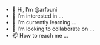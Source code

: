 - 👋 Hi, I’m @arfouni
- 👀 I’m interested in ...
- 🌱 I’m currently learning ...
- 💞️ I’m looking to collaborate on ...
- 📫 How to reach me ...

<!---
arfouni/arfouni is a ✨ special ✨ repository because its `README.md` (this file) appears on your GitHub profile.
You can click the Preview link to take a look at your changes.
--->

